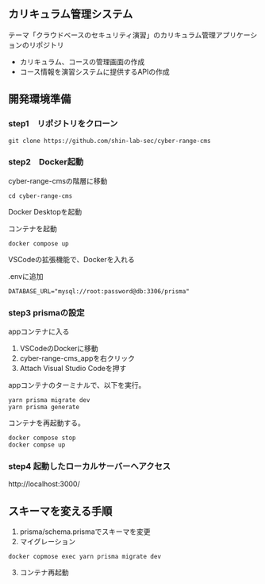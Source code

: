 ## カリキュラム管理システム
テーマ「クラウドベースのセキュリティ演習」のカリキュラム管理アプリケーションのリポジトリ

- カリキュラム、コースの管理画面の作成
- コース情報を演習システムに提供するAPIの作成

## 開発環境準備
### step1　リポジトリをクローン
```
git clone https://github.com/shin-lab-sec/cyber-range-cms
```

### step2　Docker起動
cyber-range-cmsの階層に移動
```
cd cyber-range-cms
```

Docker Desktopを起動

コンテナを起動
```
docker compose up
```


VSCodeの拡張機能で、Dockerを入れる

.envに追加

```
DATABASE_URL="mysql://root:password@db:3306/prisma"
```


### step3 prismaの設定
appコンテナに入る
1. VSCodeのDockerに移動
2. cyber-range-cms_appを右クリック
3. Attach Visual Studio Codeを押す

appコンテナのターミナルで、以下を実行。
```
yarn prisma migrate dev
yarn prisma generate

```

コンテナを再起動する。

```
docker compose stop
docker compse up
```


### step4 起動したローカルサーバーへアクセス
http://localhost:3000/


## スキーマを変える手順

1. prisma/schema.prismaでスキーマを変更
2. マイグレーション

```
docker copmose exec yarn prisma migrate dev
```

3. コンテナ再起動

